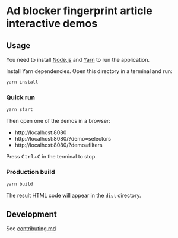 # Ad blocker fingerprint article interactive demos

## Usage

You need to install [Node.js](https://nodejs.org) and [Yarn](https://yarnpkg.com) to run the application.

Install Yarn dependencies.
Open this directory in a terminal and run:

```bash
yarn install
```

### Quick run

```bash
yarn start
```

Then open one of the demos in a browser:
- http://localhost:8080
- http://localhost:8080/?demo=selectors
- http://localhost:8080/?demo=filters

Press <kbd>Ctrl</kbd>+<kbd>C</kbd> in the terminal to stop.

### Production build

```bash
yarn build
```

The result HTML code will appear in the `dist` directory.

## Development

See [contributing.md](contributing.md)
